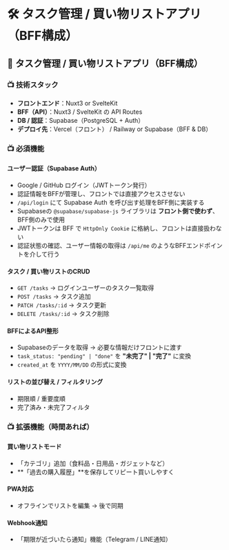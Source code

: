 # 🛠️ タスク管理 / 買い物リストアプリ（BFF構成）

## 🤪️ タスク管理 / 買い物リストアプリ（BFF構成）

### 📺 技術スタック

- **フロントエンド**：Nuxt3 or SvelteKit
- **BFF（API）**：Nuxt3 / SvelteKit の API Routes
- **DB / 認証**：Supabase（PostgreSQL + Auth）
- **デプロイ先**：Vercel（フロント） / Railway or Supabase（BFF & DB）

### 📺 必須機能

#### **ユーザー認証（Supabase Auth）**

- Google / GitHub ログイン（JWTトークン発行）
- 認証情報をBFFが管理し、フロントでは直接アクセスさせない
- `/api/login` にて Supabase Auth を呼び出す処理をBFF側に実装する
- Supabaseの `@supabase/supabase-js` ライブラリは **フロント側で使わず**、BFF側のみで使用
- JWTトークンは BFF で `HttpOnly Cookie` に格納し、フロントは直接扱わない
- 認証状態の確認、ユーザー情報の取得は `/api/me` のようなBFFエンドポイントを介して行う

#### **タスク / 買い物リストのCRUD**

- `GET /tasks` → ログインユーザーのタスク一覧取得
- `POST /tasks` → タスク追加
- `PATCH /tasks/:id` → タスク更新
- `DELETE /tasks/:id` → タスク削除

#### **BFFによるAPI整形**

- Supabaseのデータを取得 → 必要な情報だけフロントに渡す
- `task_status: "pending" | "done"` を **"未完了" | "完了"** に変換
- `created_at` を `YYYY/MM/DD` の形式に変換

#### **リストの並び替え / フィルタリング**

- 期限順 / 重要度順
- 完了済み・未完了フィルタ

### 📺 拡張機能（時間あれば）

#### **買い物リストモード**

- 「カテゴリ」追加（食料品・日用品・ガジェットなど）
- **「過去の購入履歴」**を保存してリピート買いしやすく

#### **PWA対応**

- オフラインでリストを編集 → 後で同期

#### **Webhook通知**

- 「期限が近づいたら通知」機能（Telegram / LINE通知）
